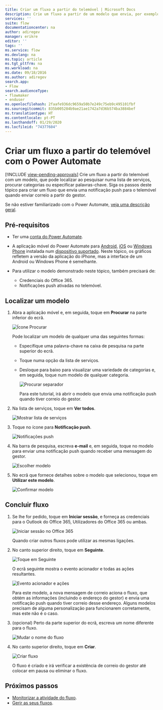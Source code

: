 ```yaml
---
title: Criar um fluxo a partir do telemóvel | Microsoft Docs
description: Crie um fluxo a partir de um modelo que envia, por exemplo, uma notificação push quando receber correio de um endereço que especificou
services: ''
suite: flow
documentationcenter: na
author: adiregev
manager: erikre
editor: ''
tags: ''
ms.service: flow
ms.devlang: na
ms.topic: article
ms.tgt_pltfrm: na
ms.workload: na
ms.date: 09/18/2016
ms.author: adiregev
search.app:
- Flow
search.audienceType:
- flowmaker
- enduser
ms.openlocfilehash: 2faafe936dc9659a50b7e249c75eb9c495101fbf
ms.sourcegitcommit: 835b005284b9ae21ae1742a7d36b574ba3884bef
ms.translationtype: HT
ms.contentlocale: pt-PT
ms.lasthandoff: 01/29/2020
ms.locfileid: "74377604"
---
```

# <a name="create-a-flow-from-your-phone-by-using-power-automate"></a>Criar um fluxo a partir do telemóvel com o Power Automate
[!INCLUDE [view-pending-approvals](includes/cc-rebrand.md)]
Crie um fluxo a partir do telemóvel com um modelo, que pode localizar ao pesquisar numa lista de serviços, procurar categorias ou especificar palavras-chave. Siga os passos deste tópico para criar um fluxo que envia uma notificação push para o telemóvel quando enviar correio a partir do gestor.

Se não estiver familiarizado com o Power Automate, [veja uma descrição geral](getting-started.md).

## <a name="prerequisites"></a>Pré-requisitos
* Ter uma [conta do Power Automate](sign-up-sign-in.md).
* A aplicação móvel do Power Automate para [Android](https://aka.ms/flowmobiledocsandroid), [iOS](https://aka.ms/flowmobiledocsios) ou [Windows Phone](https://aka.ms/flowmobilewindows) instalada num [dispositivo suportado](getting-started.md#use-the-mobile-app). Neste tópico, os gráficos refletem a versão da aplicação do iPhone, mas a interface de um Android ou Windows Phone é semelhante.
* Para utilizar o modelo demonstrado neste tópico, também precisará de:
  
  * Credenciais do Office 365.
  * Notificações push ativadas no telemóvel.

## <a name="find-a-template"></a>Localizar um modelo
1. Abra a aplicação móvel e, em seguida, toque em **Procurar** na parte inferior do ecrã.
   
    ![Ícone Procurar](./media/mobile-create-flow/browse-icon.png)
   
    Pode localizar um modelo de qualquer uma das seguintes formas:
   
   * Especifique uma palavra-chave na caixa de pesquisa na parte superior do ecrã.
   * Toque numa opção da lista de serviços.
   * Desloque para baixo para visualizar uma variedade de categorias e, em seguida, toque num modelo de qualquer categoria.
     
       ![Procurar separador](./media/mobile-create-flow/browse-tab.png)
     
     Para este tutorial, irá abrir o modelo que envia uma notificação push quando tiver correio do gestor.
2. Na lista de serviços, toque em **Ver todos**.
   
    ![Mostrar lista de serviços](./media/mobile-create-flow/list-services.png)
3. Toque no ícone para **Notificação push**.
   
    ![Notificações push](./media/mobile-create-flow/push-notifications.png)
4. Na barra de pesquisa, escreva **e-mail** e, em seguida, toque no modelo para enviar uma notificação push quando receber uma mensagem do gestor.
   
    ![Escolher modelo](./media/mobile-create-flow/choose-template.png)
5. No ecrã que fornece detalhes sobre o modelo que selecionou, toque em **Utilizar este modelo**.
   
    ![Confirmar modelo](./media/mobile-create-flow/confirm-template.png)

## <a name="finish-the-flow"></a>Concluir fluxo
1. Se lhe for pedido, toque em **Iniciar sessão**, e forneça as credenciais para o Outlook do Office 365, Utilizadores do Office 365 ou ambas.
   
    ![Iniciar sessão no Office 365](./media/mobile-create-flow/office-signin.png)
   
    Quando criar outros fluxos pode utilizar as mesmas ligações.
2. No canto superior direito, toque em **Seguinte**.
   
    ![Toque em Seguinte](./media/mobile-create-flow/next.png)
   
    O ecrã seguinte mostra o evento acionador e todas as ações resultantes.
   
    ![Evento acionador e ações](./media/mobile-create-flow/flow-structure.png)
   
    Para este modelo, a nova mensagem de correio aciona o fluxo, que obtém as informações (incluindo o endereço do gestor) e envia uma notificação push quando tiver correio desse endereço. Alguns modelos precisam de alguma personalização para funcionarem corretamente, mas este não é o caso.
3. (opcional) Perto da parte superior do ecrã, escreva um nome diferente para o fluxo.
   
    ![Mudar o nome do fluxo](./media/mobile-create-flow/rename-flow.png)
4. No canto superior direito, toque em **Criar**.
   
    ![Criar fluxo](./media/mobile-create-flow/create-flow.png)
   
    O fluxo é criado e irá verificar a existência de correio do gestor até colocar em pausa ou eliminar o fluxo.

## <a name="next-steps"></a>Próximos passos
* [Monitorizar a atividade do fluxo](mobile-monitor-activity.md).
* [Gerir as seus fluxos](mobile-manage-flows.md).

